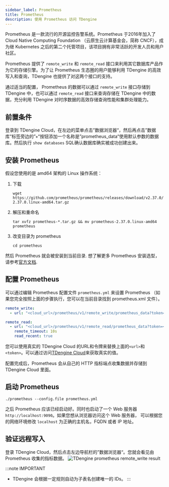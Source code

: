 ```yaml
---
sidebar_label: Prometheus
title: Prometheus 
description: 使用 Prometheus 访问 TDengine
---
```


Prometheus 是一款流行的开源监控告警系统。Prometheus 于2016年加入了 Cloud Native Computing Foundation （云原生云计算基金会，简称 CNCF），成为继 Kubernetes 之后的第二个托管项目，该项目拥有非常活跃的开发人员和用户社区。

Prometheus 提供了 `remote_write` 和 `remote_read` 接口来利用其它数据库产品作为它的存储引擎。为了让 Prometheus 生态圈的用户能够利用 TDengine 的高效写入和查询，TDengine 也提供了对这两个接口的支持。

通过适当的配置， Prometheus 的数据可以通过 `remote_write` 接口存储到 TDengine 中，也可以通过 `remote_read` 接口来查询存储在 TDengine 中的数据，充分利用 TDengine 对时序数据的高效存储查询性能和集群处理能力。

## 前置条件

登录到 TDengine Cloud，在左边的菜单点击”数据浏览器“，然后再点击”数据库“标签旁边的”+“按钮添加一个名称是”prometheus_data“使用默认参数的数据库。然后执行 `show databases` SQL确认数据库确实被成功创建出来。

## 安装 Prometheus

假设您使用的是 amd64 架构的 Linux 操作系统：
1. 下载
    ```
    wget https://github.com/prometheus/prometheus/releases/download/v2.37.0/prometheus-2.37.0.linux-amd64.tar.gz
    ```
2. 解压和重命名
   ```
   tar xvfz prometheus-*.tar.gz && mv prometheus-2.37.0.linux-amd64 prometheus
   ```  
3. 改变目录为 prometheus
   ```
   cd prometheus
   ```

然后 Prometheus 就会被安装到当前目录. 想了解更多 Prometheus 安装选型，请参考[官方文档](https://prometheus.io/docs/prometheus/latest/installation/).

## 配置 Prometheus

可以通过编辑 Prometheus 配置文件 `prometheus.yml` 来设置 Prometheus （如果您完全按照上面的步骤执行，您可以在当前目录找到 prometheus.xml 文件）。

```yaml
remote_write:
  - url: "<cloud_url>/prometheus/v1/remote_write/prometheus_data?token=<cloud_token>"

remote_read:
  - url: "<cloud_url>/prometheus/v1/remote_read/prometheus_data?token=<cloud_token>"
    remote_timeout: 10s
    read_recent: true
```

<!-- exclude -->
您可以使用真实的 TDengine Cloud 的URL和令牌来替换上面的`<url>`和`<token>`。可以通过访问[TDengine Cloud](https://cloud.taosdata.com)来获取真实的值。
<!-- exclude-end -->

配置完成后，Prometheus 会从自己的 HTTP 指标端点收集数据并存储到 TDengine Cloud 里面。

## 启动 Prometheus

```
./prometheus --config.file prometheus.yml
```

之后 Prometheus 应该已经启动好。同时也启动了一个 Web 服务器`http://localhost:9090`。如果您想从浏览器访问这个 Web 服务器， 可以根据您的网络环境修改 `localhost` 为正确的主机名，FQDN 或者 IP 地址。

## 验证远程写入

登录 TDengine Cloud，然后点击左边导航栏的”数据浏览器“。您就会看见由 Prometheus 收集的指标数据。
![TDengine prometheus remote_write result](prometheus_data.webp)

:::note IMPORTANT

- TDengine 会根据一定规则自动为子表名创建唯一的 IDs。
:::
